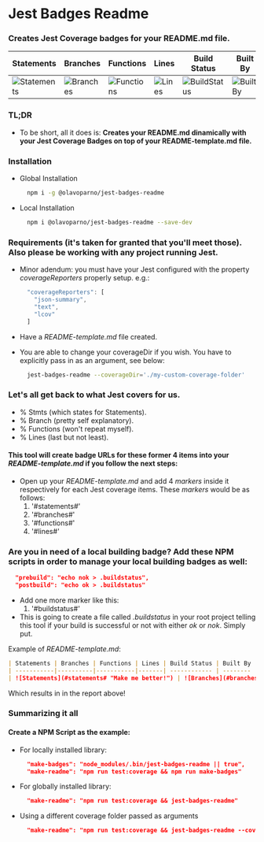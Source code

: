# Jest Badges Readme

### Creates Jest Coverage badges for your README.md file.

| Statements | Branches | Functions | Lines | Build Status | Built By | We Love |
| -----------|----------|-----------|-------| ------------ | -------- | ------- |
| ![Statements](#statements# "Make me better!") | ![Branches](#branches# "Make me better!") | ![Functions](#functions# "Make me better!") | ![Lines](#lines# "Make me better!") | ![BuildStatus](#buildstatus# "Building Status") | ![BuiltBy](https://img.shields.io/badge/TypeScript-Lovers-black.svg "img.shields.io") | ![ForTheBadge](https://img.shields.io/badge/Using-Badges-red.svg "ForTheBadge")

### TL;DR

- To be short, all it does is: **Creates your README.md dinamically with your Jest Coverage Badges on top of your README-template.md file.**

### Installation

- Global Installation
  ```bash
    npm i -g @olavoparno/jest-badges-readme
  ```

- Local Installation
  ```bash
    npm i @olavoparno/jest-badges-readme --save-dev
  ```

### Requirements (it's taken for granted that you'll meet those). Also please be working with any project running Jest.

- Minor adendum: you must have your Jest configured  with the property _*coverageReporters*_ properly setup. e.g.:
  ```js
    "coverageReporters": [
      "json-summary",
      "text",
      "lcov"
    ]
  ```
- Have a _*README-template.md*_ file created.
- You are able to change your coverageDir if you wish. You have to explicitly pass in as an argument, see below:
  
  ```bash
    jest-badges-readme --coverageDir='./my-custom-coverage-folder'
  ```

### Let's all get back to what Jest covers for us.

- % Stmts (which states for Statements).
- % Branch (pretty self explanatory).
- % Functions (won't repeat myself).
- % Lines (last but not least).

#### This tool will create badge URLs for these former 4 items into your _*README-template.md*_ if you follow the next steps:

- Open up your _*README-template.md*_ and add 4 _*markers*_ inside it respectively for each Jest coverage items. These _*markers*_ would be as follows:
  1. '#statements#'
  2. '#branches#'
  3. '#functions#'
  4. '#lines#'

### Are you in need of a local building badge? Add these NPM scripts in order to manage your local building badges as well:

```json
  "prebuild": "echo nok > .buildstatus",
  "postbuild": "echo ok > .buildstatus"
```

- Add one more marker like this:
  1. '#buildstatus#'
- This is going to create a file called _*.buildstatus*_ in your root project telling this tool if your build is successful or not with either *ok* or *nok*. Simply put.

Example of _*README-template.md*_:

```md
| Statements | Branches | Functions | Lines | Build Status | Built By | We Love |
| -----------|----------|-----------|-------| ------------ | -------- | ------- |
| ![Statements](#statements# "Make me better!") | ![Branches](#branches# "Make me better!") | ![Functions](#functions# "Make me better!") | ![Lines](#lines# "Make me better!") | ![BuildStatus](#buildstatus# "Building Status") | ![BuiltBy](https://img.shields.io/badge/TypeScript-Lovers-black.svg "img.shields.io") | ![ForTheBadge](https://img.shields.io/badge/Using-Badges-red.svg "ForTheBadge")
```

Which results in in the report above!

### Summarizing it all

  #### Create a NPM Script as the example:
  - For locally installed library:

    ```json
      "make-badges": "node_modules/.bin/jest-badges-readme || true",
      "make-readme": "npm run test:coverage && npm run make-badges"
    ```

  - For globally installed library:

    ```json
      "make-readme": "npm run test:coverage && jest-badges-readme"
    ```

  - Using a different coverage folder passed as arguments

    ```json
      "make-readme": "npm run test:coverage && jest-badges-readme --coverageDir='./my-custom-coverage-folder'"
    ```


  